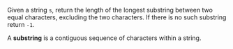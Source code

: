 Given a string `s`, return the length of the longest substring between two equal characters, excluding the two characters. If there is no such substring return `-1`.

A **substring** is a contiguous sequence of characters within a string.
